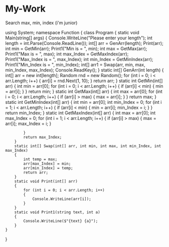 # My-Work
Search max, min, index (i'm junior)

using System;
namespace Function
{
    class Program
    {
        static void Main(string[] args)
        {
            Console.WriteLine("Please enter your length");
            int length = int.Parse(Console.ReadLine());
            int[] arr = GenArr(length);
            Print(arr);
            int min = GetMin(arr);
            Print1("Min is = ", min);
            int max = GetMax(arr);
            Print1("Max is = ", max);
            int max_Index = GetMaxIndex(arr);
            Print1("Max_Index is = ", max_Index);
            int min_Index = GetMinIndex(arr);
            Print1("Min_Index is = ", min_Index);
            int[] arr1 = Swap(arr, min, max, min_Index, max_Index);
            Console.ReadKey();
        }
        static int[] GenArr(int length)
        {
            int[] arr = new int[length];
            Random rnd = new Random();
            for (int i = 0; i < arr.Length; i++)
            {
                arr[i] = rnd.Next(1, 10);
            }
            return arr;
        }
        static int GetMin(int[] arr)
        {
            int min = arr[0];
            for (int i = 0; i < arr.Length; i++)
            {
                if (arr[i] < min)
                {
                    min = arr[i];
                }
            }
            return min;
        }
        static int GetMax(int[] arr)
        {
            int max = arr[0];
            for (int i = 0; i < arr.Length; i++)
            {
                if (arr[i] > max)
                {
                    max = arr[i];
                }
            }
            return max;
        }
        static int GetMinIndex(int[] arr)
        {
            int min = arr[0];
            int min_Index = 0;
            for (int i = 1; i < arr.Length; i++)
            {
                if (arr[i] < min)
                {
                    min = arr[i];
                    min_Index = i;
                }
            }
            return min_Index;
        }
        static int GetMaxIndex(int[] arr)
        {
            int max = arr[0];
            int max_Index = 0;
            for (int i = 1; i < arr.Length; i++)
            {
                if (arr[i] > max)
                {
                    max = arr[i];
                    max_Index = i;
                }

            }
            return max_Index;
        }
        static int[] Swap(int[] arr, int min, int max, int min_Index, int max_Index)
        {
            int temp = max;
            arr[max_Index] = min;
            arr[min_Index] = temp;
            return arr;
        }
        static void Print(int[] arr)
        {
            for (int i = 0; i < arr.Length; i++)
            {
                Console.WriteLine(arr[i]);
            }
        }
        static void Print1(string text, int a)
        {
            Console.WriteLine($"{text} {a}");
        }
    }
}